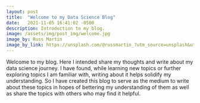 ```yaml
---
layout: post
title:  "Welcome to my Data Science Blog"
date:   2021-11-05 16:41:02 -0500
description: Introduction to my blog.
image: /assets/img/post_img/welcome.jpg
image_by: Russ Martin
image_by_link: https://unsplash.com/@russmartin_?utm_source=unsplash&utm_medium=referral&utm_content=creditCopyText
---
```


Welcome to my blog. Here I intended share my thoughts and write about my data science journey. I have found, while learning new topics or further exploring topics I am familiar with, writing about it helps solidify my understanding. So I have created this blog to serve as the medium to write about these topics in hopes of bettering my understanding of them as well as share the topics with others who may find it helpful.   

